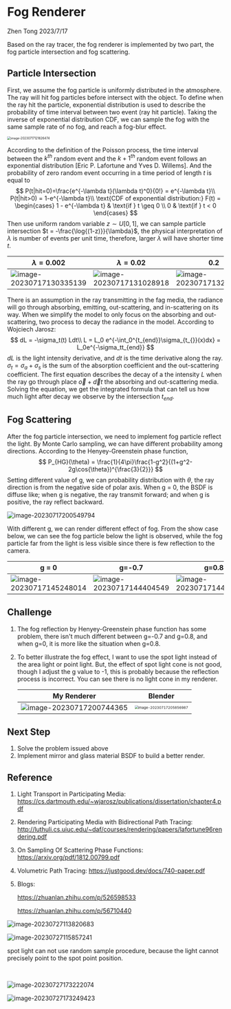 # Fog Renderer

Zhen Tong 2023/7/17

Based on the ray tracer, the fog renderer is implemented by two part, the fog particle intersection and fog scattering. 

## Particle Intersection

First, we assume the fog particle is uniformly distributed in the atmosphere. The ray will hit fog particles before intersect with the object. To define when the ray hit the particle, exponential distribution is used to describe the probability of time interval between two event (ray hit particle). Taking the inverse of exponential distribution CDF, we can sample the fog with the same sample rate of no fog, and reach a fog-blur effect. 

<img src="C:\Users\surface\AppData\Roaming\Typora\typora-user-images\image-20230717121626474.png" alt="image-20230717121626474" style="zoom:50%;" />

According to the definition of the Poisson process, the time interval between the $k^{th}$ random event and the $k+1^{th}$ random event follows an exponential distribution [Eric P. Lafortune and Yves D. Willems]. And the probability of zero random event occurring in a time period of length $t$ is equal to
$$
P(t|hit=0)=\frac{e^{-\lambda t}(\lambda t)^0}{0!} = e^{-\lambda t}\\
P(t|hit>0) = 1-e^{-\lambda t}\\
\text{CDF of exponential distribution:}
F(t) = \begin{cases}
1 - e^{-\lambda t} & \text{if } t \geq 0 \\
0 & \text{if } t < 0
\end{cases}
$$
Then use uniform random variable $z\sim U[0, 1]$, we can sample particle intersection $t = -\frac{\log{(1-z)}}{\lambda}$, the physical interpretation of $\lambda$ is number of events per unit time, therefore, larger $\lambda$ will have shorter time $t$. 

| $\lambda=0.002$                                              | $\lambda=0.02$                                               | $0.2$                                                        |
| ------------------------------------------------------------ | ------------------------------------------------------------ | ------------------------------------------------------------ |
| ![image-20230717130335139](C:\Users\surface\AppData\Roaming\Typora\typora-user-images\image-20230717130335139.png) | ![image-20230717131028918](C:\Users\surface\AppData\Roaming\Typora\typora-user-images\image-20230717131028918.png) | ![image-20230717132254982](C:\Users\surface\AppData\Roaming\Typora\typora-user-images\image-20230717132254982.png) |

There is an assumption in the ray transmitting in the fag media, the radiance will go through absorbing, emitting, out-scattering, and in-scattering on its way. When we simplify the model to only focus on the absorbing and out-scattering, two process to decay the radiance in the model. According to Wojciech Jarosz: 
$$
dL = -\sigma_t(t) Ldt\\
L = L_0 e^{-\int_0^{t_{end}}\sigma_{t_{}}(x)dx} = L_0e^{-\sigma_tt_{end}}
$$
$dL$ is the light intensity derivative, and $dt$ is the time derivative along the ray. $\sigma_t=\sigma_a+\sigma_s$ is the sum of the absorption coefficient and the out-scattering coefficient. The first equation describes the decay of a the intensity $L$ when the ray go through place $\vec{o}+\vec{d}t$ the absorbing and out-scattering media. Solving the equation, we get the integrated formula that can tell us how much light after decay we observe by the intersection $t_{end}$.

## Fog Scattering

After the fog particle intersection, we need to implement fog particle reflect the light. By Monte Carlo sampling, we can have different probability among directions. According to the Henyey-Greenstein phase function,
$$
P_{HG}(\theta) = \frac{1}{4\pi}\frac{1-g^2}{(1+g^2-2g\cos{\theta})^{\frac{3}{2}}}
$$
Setting different value of g, we can probability distribution with $\theta$, the ray direction is from the negative side of polar axis. When g = 0, the BSDF is diffuse like; when g is negative, the ray transmit forward; and when g is positive, the ray reflect backward.

 ![image-20230717200549794](C:\Users\surface\AppData\Roaming\Typora\typora-user-images\image-20230717200549794.png)

With different g, we can render different effect of fog. From the show case below, we can see the fog particle below the light is observed, while the fog particle far from the light is less visible since there is few reflection to the camera.

| g = 0                                                        | g=-0.7                                                       | g=0.8                                                        |
| ------------------------------------------------------------ | ------------------------------------------------------------ | ------------------------------------------------------------ |
| ![image-20230717145248014](C:\Users\surface\AppData\Roaming\Typora\typora-user-images\image-20230717145248014.png) | <img src="C:\Users\surface\AppData\Roaming\Typora\typora-user-images\image-20230717144404549.png" alt="image-20230717144404549" style="zoom:100%;" /> | <img src="C:\Users\surface\AppData\Roaming\Typora\typora-user-images\image-20230717144059903.png" alt="image-20230717144059903" style="zoom:100%;" /> |



## Challenge

1. The fog reflection by Henyey-Greenstein phase function has some problem, there isn't much different between g=-0.7 and g=0.8, and when g=0, it is more like the situation when g=0.8.

2. To better illustrate the fog effect, I want to use the spot light instead of the area light or point light. But, the effect of spot light cone is not good, though I adjust the g value to -1, this is probably because the reflection process is incorrect. You can see there is no light cone in my renderer.

   | My Renderer                                                  | Blender                                                      |
   | ------------------------------------------------------------ | ------------------------------------------------------------ |
   | ![image-20230717200744365](C:\Users\surface\AppData\Roaming\Typora\typora-user-images\image-20230717200744365.png) | <img src="C:\Users\surface\AppData\Roaming\Typora\typora-user-images\image-20230717205856987.png" alt="image-20230717205856987" style="zoom:50%;" /> |

   

## Next Step

1. Solve the problem issued above
2. Implement mirror and glass material BSDF to build a better render.

## Reference

1. Light Transport in Participating Media: https://cs.dartmouth.edu/~wjarosz/publications/dissertation/chapter4.pdf
2. Rendering Participating Media with Bidirectional Path Tracing: http://luthuli.cs.uiuc.edu/~daf/courses/rendering/papers/lafortune96rendering.pdf
3. On Sampling Of Scattering Phase Functions: https://arxiv.org/pdf/1812.00799.pdf
4. Volumetric Path Tracing: https://justgood.dev/docs/740-paper.pdf

5. Blogs: 

   https://zhuanlan.zhihu.com/p/526598533

   https://zhuanlan.zhihu.com/p/56710440







![image-20230727113820683](C:\Users\surface\AppData\Roaming\Typora\typora-user-images\image-20230727113820683.png)

![image-20230727115857241](C:\Users\surface\AppData\Roaming\Typora\typora-user-images\image-20230727115857241.png)

spot light can not use random sample procedure, because the light cannot precisely point to the spot point position. 

​	

![image-20230727173222074](C:\Users\surface\AppData\Roaming\Typora\typora-user-images\image-20230727173222074.png)

![image-20230727173249423](C:\Users\surface\AppData\Roaming\Typora\typora-user-images\image-20230727173249423.png)